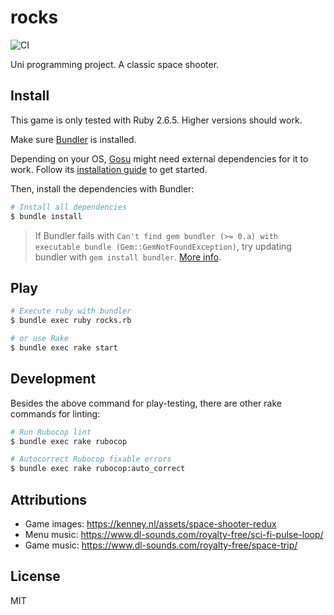 # rocks

![CI](https://github.com/BjornLuG/rocks/workflows/CI/badge.svg)

Uni programming project. A classic space shooter.

## Install

This game is only tested with Ruby 2.6.5. Higher versions should work.

Make sure [Bundler](https://bundler.io/)  is installed.

Depending on your OS, [Gosu](https://github.com/gosu/gosu) might need external dependencies for it to work. Follow its [installation guide](https://github.com/gosu/gosu/wiki#installation) to get started.

Then, install the dependencies with Bundler:

```bash
# Install all dependencies
$ bundle install
```

> If Bundler fails with `Can't find gem bundler (>= 0.a) with executable bundle (Gem::GemNotFoundException)`, try updating bundler with `gem install bundler`. [More info](https://bundler.io/blog/2019/01/04/an-update-on-the-bundler-2-release.html).

## Play

```bash
# Execute ruby with bundler
$ bundle exec ruby rocks.rb

# or use Rake
$ bundle exec rake start
```

## Development

Besides the above command for play-testing, there are other rake commands for linting:

```bash
# Run Rubocop lint
$ bundle exec rake rubocop

# Autocorrect Rubocop fixable errors
$ bundle exec rake rubocop:auto_correct
```

## Attributions

- Game images: https://kenney.nl/assets/space-shooter-redux
- Menu music: https://www.dl-sounds.com/royalty-free/sci-fi-pulse-loop/
- Game music: https://www.dl-sounds.com/royalty-free/space-trip/

## License

MIT
